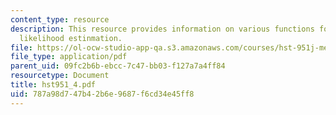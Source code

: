 ```yaml
---
content_type: resource
description: This resource provides information on various functions for maximizing
  likelihood estinmation.
file: https://ol-ocw-studio-app-qa.s3.amazonaws.com/courses/hst-951j-medical-decision-support-fall-2005/787a98d747b42b6e9687f6cd34e45ff8_hst951_4.pdf
file_type: application/pdf
parent_uid: 09fc2b6b-ebcc-7c47-bb03-f127a7a4ff84
resourcetype: Document
title: hst951_4.pdf
uid: 787a98d7-47b4-2b6e-9687-f6cd34e45ff8
---
```

